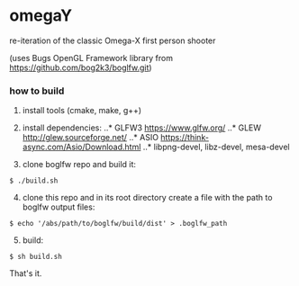 # omegaY
re-iteration of the classic Omega-X first person shooter

(uses Bugs OpenGL Framework library from https://github.com/bog2k3/boglfw.git)

### how to build
1. install tools (cmake, make, g++)

2. install dependencies: 
..* GLFW3 https://www.glfw.org/ 
..* GLEW http://glew.sourceforge.net/ 
..* ASIO https://think-async.com/Asio/Download.html 
..* libpng-devel, libz-devel, mesa-devel 
  
3. clone boglfw repo and build it:
```
$ ./build.sh
```
4. clone this repo and in its root directory create a file with the path to boglfw output files:
```
$ echo '/abs/path/to/boglfw/build/dist' > .boglfw_path
```
5. build:
```
$ sh build.sh
```
That's it. 
